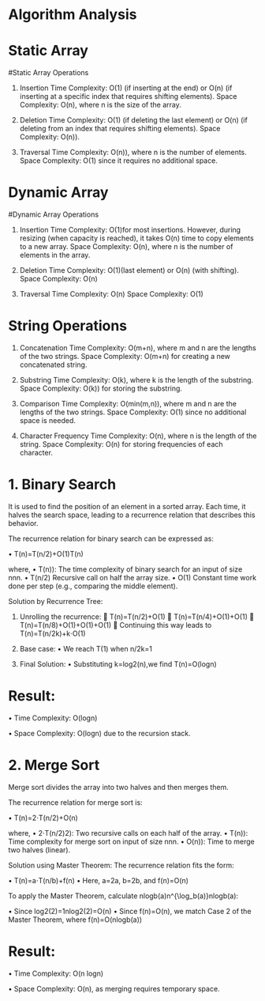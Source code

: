 # Algorithm Analysis

# Static Array

#Static Array Operations

1.	Insertion
	Time Complexity: O(1) (if inserting at the end) or O(n) (if inserting at a specific index that requires shifting elements).
	Space Complexity: O(n), where n is the size of the array.

2.	Deletion
	Time Complexity: O(1) (if deleting the last element) or O(n) (if deleting from an index that requires shifting elements).
	Space Complexity: O(n)).

3.	Traversal
	Time Complexity: O(n)), where n is the number of elements.
	Space Complexity: O(1) since it requires no additional space.


# Dynamic Array

#Dynamic Array Operations

1.	Insertion
	Time Complexity: O(1)for most insertions. However, during resizing (when capacity is reached), it takes O(n) time to copy elements to a new array.
	Space Complexity: O(n), where n is the number of elements in the array.

2.	Deletion
	Time Complexity: O(1)(last element) or O(n) (with shifting).
	Space Complexity: O(n)

3.	Traversal
	Time Complexity: O(n)
	Space Complexity: O(1)


# String Operations

1.	Concatenation
	 Time Complexity: O(m+n), where m and n are the lengths of the two strings.
	 Space Complexity: O(m+n) for creating a new concatenated string.

2.	Substring
	Time Complexity: O(k), where k is the length of the substring.
	Space Complexity: O(k)) for storing the substring.

3.	Comparison
	Time Complexity: O(min⁡(m,n)), where m and n are the lengths of the two strings.
	Space Complexity: O(1) since no additional space is needed.

4.	Character Frequency
	Time Complexity: O(n), where n is the length of the string.
	Space Complexity: O(n) for storing frequencies of each character.


# 1. Binary Search
   It is used to find the position of an element in a sorted array. Each time, it halves the search space, leading to a recurrence relation that describes this behavior.

The recurrence relation for binary search can be expressed as:

•	T(n)=T(n/2)+O(1)T(n) 

 where,
•	T(n)): The time complexity of binary search for an input of size nnn.
•	T(n/2) Recursive call on half the array size.
•	O(1) Constant time work done per step (e.g., comparing the middle element).


Solution by Recurrence Tree:

1.	Unrolling the recurrence:
	T(n)=T(n/2)+O(1)
	T(n)=T(n/4)+O(1)+O(1)
	T(n)=T(n/8)+O(1)+O(1)+O(1)
	Continuing this way leads to T(n)=T(n/2k)+k⋅O(1)

2.	Base case:
•	We reach T(1) when n/2k=1

3.	Final Solution:
•	Substituting k=log⁡2(n),we find T(n)=O(log⁡n)

#      Result:
•	Time Complexity: O(log⁡n)

•	Space Complexity: O(log⁡n) due to the recursion stack.



# 2. Merge Sort
   Merge sort divides the array into two halves and then merges them.
   

The recurrence relation for merge sort is:

•	T(n)=2⋅T(n/2)+O(n)

where,
•	2⋅T(n/2)2): Two recursive calls on each half of the array.
•	T(n)): Time complexity for merge sort on input of size nnn.
•	O(n)): Time to merge two halves (linear).


Solution using Master Theorem: The recurrence relation fits the form:

•	T(n)=a⋅T(n/b)+f(n)
•	Here, a=2a, b=2b, and f(n)=O(n)

To apply the Master Theorem, calculate nlog⁡b(a)n^{\log_b(a)}nlogb(a):

•	Since log⁡2(2)=1nlog2(2)=O(n)
•	Since f(n)=O(n), we match Case 2 of the Master Theorem, where f(n)=O(nlog⁡b(a))

# Result:
•	Time Complexity: O(n log⁡n)

•	Space Complexity: O(n), as merging requires temporary space.

